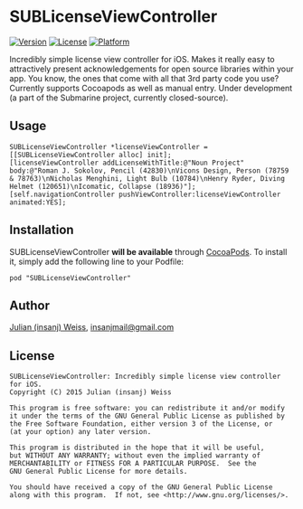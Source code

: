 # SUBLicenseViewController

[![Version](https://img.shields.io/cocoapods/v/SUBLicenseViewController.svg?style=flat)](http://cocoadocs.org/docsets/SUBLicenseViewController)
[![License](https://img.shields.io/cocoapods/l/SUBLicenseViewController.svg?style=flat)](http://cocoadocs.org/docsets/SUBLicenseViewController)
[![Platform](https://img.shields.io/cocoapods/p/SUBLicenseViewController.svg?style=flat)](http://cocoadocs.org/docsets/SUBLicenseViewController)

Incredibly simple license view controller for iOS. Makes it really easy to attractively present acknowledgements for open source libraries within your app. You know, the ones that come with all that 3rd party code you use? Currently supports Cocoapods as well as manual entry. Under development (a part of the Submarine project, currently closed-source).

## Usage

    SUBLicenseViewController *licenseViewController = [[SUBLicenseViewController alloc] init];
    [licenseViewController addLicenseWithTitle:@"Noun Project" body:@"Roman J. Sokolov, Pencil (42830)\nVicons Design, Person (78759 & 78763)\nNicholas Menghini, Light Bulb (10784)\nHenry Ryder, Diving Helmet (120651)\nIcomatic, Collapse (18936)"];
    [self.navigationController pushViewController:licenseViewController animated:YES];


## Installation

SUBLicenseViewController **will be available** through [CocoaPods](http://cocoapods.org). To install
it, simply add the following line to your Podfile:

    pod "SUBLicenseViewController"

## Author

[Julian (insanj) Weiss](https://twitter.com/insanj), [insanjmail@gmail.com](mailto:insanjmail@gmail.com)

## License

	SUBLicenseViewController: Incredibly simple license view controller for iOS.
	Copyright (C) 2015 Julian (insanj) Weiss
	
    This program is free software: you can redistribute it and/or modify
    it under the terms of the GNU General Public License as published by
    the Free Software Foundation, either version 3 of the License, or
    (at your option) any later version.

    This program is distributed in the hope that it will be useful,
    but WITHOUT ANY WARRANTY; without even the implied warranty of
    MERCHANTABILITY or FITNESS FOR A PARTICULAR PURPOSE.  See the
    GNU General Public License for more details.

    You should have received a copy of the GNU General Public License
    along with this program.  If not, see <http://www.gnu.org/licenses/>.
    